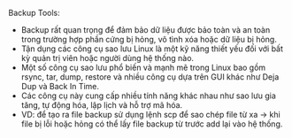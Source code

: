 Backup Tools:
  - Backup rất quan trọng để đảm bảo dữ liệu được bảo toàn và an toàn trong trường hợp phần cứng bị hỏng, vô tình xóa hoặc dữ liệu bị hỏng.
  - Tận dụng các công cụ sao lưu Linux là một kỹ năng thiết yếu đối với bất kỳ quản trị viên hoặc người dùng hệ thống nào.
  - Một số công cụ sao lưu phổ biến và mạnh mẽ trong Linux bao gồm rsync, tar, dump, restore và nhiều công cụ dựa trên GUI khác như Deja Dup và Back In Time.
  - Các công cụ này cung cấp nhiều tính năng khác nhau như sao lưu gia tăng, tự động hóa, lập lịch và hỗ trợ mã hóa.
  - VD: để tạo ra file backup sử dụng lệnh scp để sao chép file từ xa -> khi file bị lỗi hoặc hỏng có thể lấy file backup từ trước add lại vào hệ thống. 

